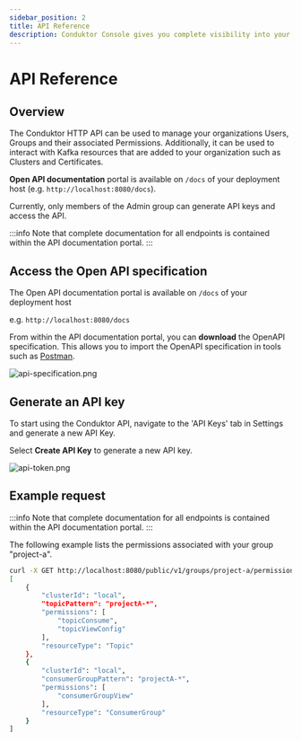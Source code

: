 ```yaml
---
sidebar_position: 2
title: API Reference
description: Conduktor Console gives you complete visibility into your Kafka ecosystem and the ability to manage and monitor your data streaming applications
---
```


# API Reference

## Overview

The Conduktor HTTP API can be used to manage your organizations Users, Groups and their associated Permissions. Additionally, it can be used to interact with Kafka resources that are added to your organization such as Clusters and Certificates.

**Open API documentation** portal is available on `/docs` of your deployment host (e.g. `http://localhost:8080/docs`).

Currently, only members of the Admin group can generate API keys and access the API.

:::info
Note that complete documentation for all endpoints is contained within the API documentation portal.
:::

## Access the Open API specification

The Open API documentation portal is available on `/docs` of your deployment host

e.g. `http://localhost:8080/docs`

From within the API documentation portal, you can **download** the OpenAPI specification. This allows you to import the OpenAPI specification in tools such as [Postman](https://www.postman.com/).

![api-specification.png](/img/get-started/api-specification.png)

## Generate an API key

To start using the Conduktor API, navigate to the 'API Keys' tab in Settings and generate a new API Key.

Select **Create API Key** to generate a new API key.

![api-token.png](/img/get-started/api-token.png)

## Example request

:::info
Note that complete documentation for all endpoints is contained within the API documentation portal.
:::

The following example lists the permissions associated with your group "project-a".

```bash
curl -X GET http://localhost:8080/public/v1/groups/project-a/permissions -H "Authorization: Bearer {token}"
[
    {
        "clusterId": "local",
        "topicPattern": "projectA-*",
        "permissions": [
            "topicConsume",
            "topicViewConfig"
        ],
        "resourceType": "Topic"
    },
    {
        "clusterId": "local",
        "consumerGroupPattern": "projectA-*",
        "permissions": [
            "consumerGroupView"
        ],
        "resourceType": "ConsumerGroup"
    }
]
```